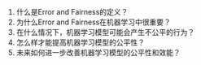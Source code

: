 1. 什么是Error and Fairness的定义？
2. 为什么Error and Fairness在机器学习中很重要？
3. 在什么情况下，机器学习模型可能会产生不公平的行为？
4. 怎么样才能提高机器学习模型的公平性？
5. 未来如何进一步改善机器学习模型的公平性和效能？